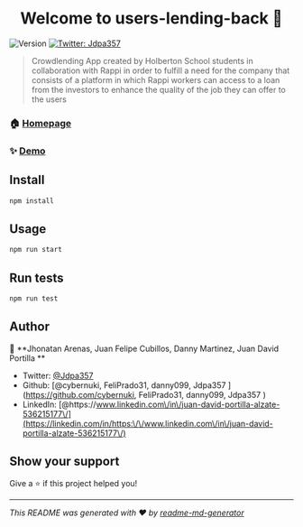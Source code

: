 <h1 align="center">Welcome to users-lending-back 👋</h1>
<p>
  <img alt="Version" src="https://img.shields.io/badge/version-0.0.0-blue.svg?cacheSeconds=2592000" />
  <a href="https://twitter.com/Jdpa357 " target="_blank">
    <img alt="Twitter: Jdpa357 " src="https://img.shields.io/twitter/follow/Jdpa357 .svg?style=social" />
  </a>
</p>

> Crowdlending App created by Holberton School students in collaboration with Rappi in order to fulfill a need for the company that consists of a platform in which Rappi workers can access to a loan from the investors to enhance the quality of the job they can offer to the users

### 🏠 [Homepage](https://github.com/cybernuki/Users-Lending-Back)

### ✨ [Demo](https://userslending-backend.glitch.me/)

## Install

```sh
npm install
```

## Usage

```sh
npm run start
```

## Run tests

```sh
npm run test
```

## Author

👤 **Jhonatan Arenas, Juan Felipe Cubillos, Danny Martinez, Juan David Portilla **

* Twitter: [@Jdpa357 ](https://twitter.com/Jdpa357 )
* Github: [@cybernuki, FeliPrado31, danny099, Jdpa357 ](https://github.com/cybernuki, FeliPrado31, danny099, Jdpa357 )
* LinkedIn: [@https:\/\/www.linkedin.com\/in\/juan-david-portilla-alzate-536215177\/](https://linkedin.com/in/https:\/\/www.linkedin.com\/in\/juan-david-portilla-alzate-536215177\/)

## Show your support

Give a ⭐️ if this project helped you!

***
_This README was generated with ❤️ by [readme-md-generator](https://github.com/kefranabg/readme-md-generator)_